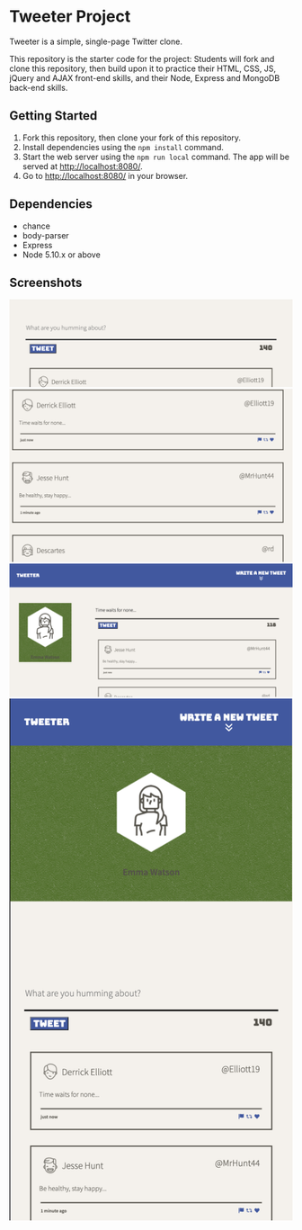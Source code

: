 # Tweeter Project

Tweeter is a simple, single-page Twitter clone.

This repository is the starter code for the project: Students will fork and clone this repository, then build upon it to practice their HTML, CSS, JS, jQuery and AJAX front-end skills, and their Node, Express and MongoDB back-end skills.

## Getting Started

1. Fork this repository, then clone your fork of this repository.
2. Install dependencies using the `npm install` command.
3. Start the web server using the `npm run local` command. The app will be served at <http://localhost:8080/>.
4. Go to <http://localhost:8080/> in your browser.

## Dependencies
- chance
- body-parser
- Express
- Node 5.10.x or above

## Screenshots
!["Screenshot of tweet compose box"](https://github.com/shivangipatodiya/tweeter/blob/master/docs/new%20tweet.png?raw=true)
!["Screenshot of tweets-box"](https://github.com/shivangipatodiya/tweeter/blob/master/docs/tweetbox.png?raw=true)
!["Screenshot of bigscreen view of app"](https://github.com/shivangipatodiya/tweeter/blob/master/docs/bigscreen.png?raw=true)
!["Screenshot of tablet screen version of app"](https://github.com/shivangipatodiya/tweeter/blob/master/docs/tabscreen.png?raw=true)
